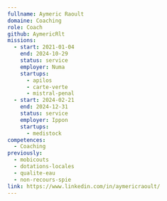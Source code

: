 ```yaml
---
fullname: Aymeric Raoult
domaine: Coaching
role: Coach
github: AymericRlt
missions:
  - start: 2021-01-04
    end: 2024-10-29
    status: service
    employer: Numa
    startups:
      - apilos
      - carte-verte
      - mistral-penal
  - start: 2024-02-21
    end: 2024-12-31
    status: service
    employer: Ippon
    startups:
      - medistock
competences:
  - Coaching
previously:
  - mobicouts
  - dotations-locales
  - qualite-eau
  - non-recours-spie
link: https://www.linkedin.com/in/aymericraoult/
---
```

